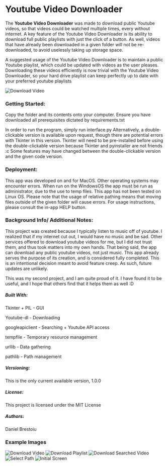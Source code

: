 # Youtube Video Downloader

The **Youtube Video Downloader** was made to download public Youtube videos, so that videos could be watched multiple times, every without internet. 
A key feature of the Youtube Video Downloader is its ability to download full public playlists with just the click of a button.
As well, videos that have already been downloaded in a given folder will not be re-downloaded, to avoid uselessly taking up storage space.

A suggested usage of the Youtube Video Downloader is to maintain a public Youtube playlist, which could be updated with videos as the user pleases.
Downloading these videos efficiently is now trivial with the Youtube Video Downloader, so your hard drive playlist can keep perfectly up to date with your preferred youtube playlists

![Download Video](Example-Screenshots/video_found_youtube_video_downloader.png)

### Getting Started:
Copy the folder and its contents onto your computer. 
Ensure you have downloaded all prerequisites dictated by requirements.txt

In order to run the program, simply run interface.py
Alternatively, a double-clickable version is available upon request, though there are potential errors with Tkinter in this version.
Tkinter will need to be pre-installed before using the double-clickable version because Tkinter and pyinstaller are not friends :c
Some features may have changed between the double-clickable version and the given code version.


### Deployment:
This app was developed on and for MacOS. Other operating systems may encounter errors. 
When run on the WindowsOS the app must be run as administrator, due to the use to temp files. 
This app has not been tested on Linux OS.
Please note that the usage of relative pathing means that moving files outside of the given folder will cause errors. 
For usage instructions, please consult the in-app HELP button. 


### Background Info/ Additional Notes:
This project was created because I typically listen to music off of youtube. I realized that if my internet cut out, I would have no music and be sad.
Other services offered to download youtube videos for me, but I did not trust them, and thus took matters into my own hands. 
That being said, the app can download any public youtube videos, not just music. 
This app already serves the purpose of its creation, and is considered fully completed. This is an intentional decision meant to avoid feature creep. 
As such, future updates are unlikely.

This was my second project, and I am quite proud of it. I have found it to be useful, and I hope that others find that it helps them as well :D


##### Built With:
Tkinter + PIL - GUI

Youtube-dl - Downloading

googleapiclient - Searching + Youtube API access

tempfile - Temporary resource management

urllib - Data gathering

pathlib - Path management

##### Versioning:
This is the only current available version, 1.0.0

##### License: 
This project is licensed under the MIT License

##### Authors:
Daniel Brestoiu

### Example Images
![Download Video](Example-Screenshots/video_found_youtube_video_downloader.png)
![Download Playlist](Example-Screenshots/playlist_found_youtube_video_downloader.png)
![Download Searched Video](Example-Screenshots/search_youtube_video_downloader.png)
![Select Path](Example-Screenshots/path_selection_video_downloader.png)
![Initial Screen](Example-Screenshots/start_screen_youtube_video_downloader.png)
